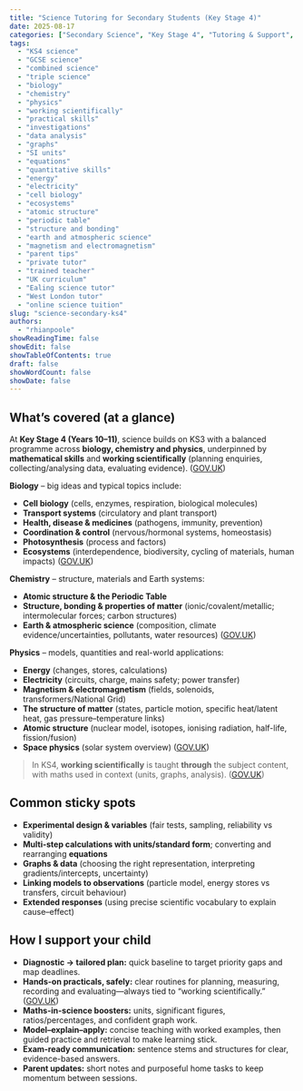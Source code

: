 ```yaml
---
title: "Science Tutoring for Secondary Students (Key Stage 4)"
date: 2025-08-17
categories: ["Secondary Science", "Key Stage 4", "Tutoring & Support", "National Curriculum (England)"]
tags:
  - "KS4 science"
  - "GCSE science"
  - "combined science"
  - "triple science"
  - "biology"
  - "chemistry"
  - "physics"
  - "working scientifically"
  - "practical skills"
  - "investigations"
  - "data analysis"
  - "graphs"
  - "SI units"
  - "equations"
  - "quantitative skills"
  - "energy"
  - "electricity"
  - "cell biology"
  - "ecosystems"
  - "atomic structure"
  - "periodic table"
  - "structure and bonding"
  - "earth and atmospheric science"
  - "magnetism and electromagnetism"
  - "parent tips"
  - "private tutor"
  - "trained teacher"
  - "UK curriculum"
  - "Ealing science tutor"
  - "West London tutor"
  - "online science tuition"
slug: "science-secondary-ks4"
authors:
  - "rhianpoole"
showReadingTime: false
showEdit: false
showTableOfContents: true
draft: false
showWordCount: false
showDate: false
---
```


## What’s covered (at a glance)

At **Key Stage 4 (Years 10–11)**, science builds on KS3 with a balanced programme across **biology, chemistry and physics**, underpinned by **mathematical skills** and **working scientifically** (planning enquiries, collecting/analysing data, evaluating evidence). ([GOV.UK][1])

**Biology** – big ideas and typical topics include:  
- **Cell biology** (cells, enzymes, respiration, biological molecules)  
- **Transport systems** (circulatory and plant transport)  
- **Health, disease & medicines** (pathogens, immunity, prevention)  
- **Coordination & control** (nervous/hormonal systems, homeostasis)  
- **Photosynthesis** (process and factors)  
- **Ecosystems** (interdependence, biodiversity, cycling of materials, human impacts) ([GOV.UK][1])

**Chemistry** – structure, materials and Earth systems:  
- **Atomic structure & the Periodic Table**  
- **Structure, bonding & properties of matter** (ionic/covalent/metallic; intermolecular forces; carbon structures)  
- **Earth & atmospheric science** (composition, climate evidence/uncertainties, pollutants, water resources) ([GOV.UK][1])

**Physics** – models, quantities and real-world applications:  
- **Energy** (changes, stores, calculations)  
- **Electricity** (circuits, charge, mains safety; power transfer)  
- **Magnetism & electromagnetism** (fields, solenoids, transformers/National Grid)  
- **The structure of matter** (states, particle motion, specific heat/latent heat, gas pressure–temperature links)  
- **Atomic structure** (nuclear model, isotopes, ionising radiation, half-life, fission/fusion)  
- **Space physics** (solar system overview) ([GOV.UK][1])

> In KS4, **working scientifically** is taught **through** the subject content, with maths used in context (units, graphs, analysis). ([GOV.UK][1])

## Common sticky spots

- **Experimental design & variables** (fair tests, sampling, reliability vs validity)  
- **Multi-step calculations with units/standard form**; converting and rearranging **equations**  
- **Graphs & data** (choosing the right representation, interpreting gradients/intercepts, uncertainty)  
- **Linking models to observations** (particle model, energy stores vs transfers, circuit behaviour)  
- **Extended responses** (using precise scientific vocabulary to explain cause–effect)

## How I support your child

- **Diagnostic → tailored plan:** quick baseline to target priority gaps and map deadlines.  
- **Hands-on practicals, safely:** clear routines for planning, measuring, recording and evaluating—always tied to “working scientifically.” ([GOV.UK][1])  
- **Maths-in-science boosters:** units, significant figures, ratios/percentages, and confident graph work.  
- **Model–explain–apply:** concise teaching with worked examples, then guided practice and retrieval to make learning stick.  
- **Exam-ready communication:** sentence stems and structures for clear, evidence-based answers.  
- **Parent updates:** short notes and purposeful home tasks to keep momentum between sessions.

[1]: https://assets.publishing.service.gov.uk/media/5da7291840f0b6598f806433/Secondary_national_curriculum_corrected_PDF.pdf "Secondary national curriculum: Key stages 3 and 4 framework (DfE)"
